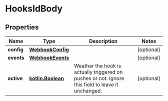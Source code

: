 # HooksIdBody

## Properties
Name | Type | Description | Notes
------------ | ------------- | ------------- | -------------
**config** | [**WebhookConfig**](WebhookConfig.md) |  |  [optional]
**events** | [**WebhookEvents**](WebhookEvents.md) |  |  [optional]
**active** | [**kotlin.Boolean**](.md) | Weather the hook is actually triggered on pushes or not. Ignore this field to leave it unchanged. |  [optional]

